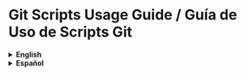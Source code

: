 # Git Scripts Usage Guide / Guía de Uso de Scripts Git

<details>
<summary><strong>English</strong></summary>

This folder contains useful scripts to automate common Git tasks. All scripts are Bash scripts.

## How to Run
- On Windows, use **Git Bash** or **WSL** (Windows Subsystem for Linux).
- Open a terminal in this folder and run:
  ```bash
  bash script-name.sh [arguments]
  ```
- Or, if executable:
  ```bash
  ./script-name.sh [arguments]
  ```

## Scripts
- **clean-merged-branches.sh**: Removes all local branches merged into main (except main/master).
  ```bash
  bash clean-merged-branches.sh
  ```
- **find-large-files.sh**: Lists files in the git history larger than 5MB.
  ```bash
  bash find-large-files.sh
  ```
- **sync-fork-with-upstream.sh**: Syncs your fork's main branch with upstream.
  ```bash
  bash sync-fork-with-upstream.sh
  ```
- **install-git-hooks.sh**: Installs all scripts from `./hooks/` into `.git/hooks/`.
  ```bash
  bash install-git-hooks.sh
  ```
- **backup-repo.sh**: Creates a compressed backup of the current repository.
  ```bash
  bash backup-repo.sh
  ```
- **quick-commit-push.sh**: Stages all changes, commits with a message, and pushes to the current branch.
  ```bash
  bash quick-commit-push.sh "Your commit message here"
  ```

---
</details>

<details>
<summary><strong>Español</strong></summary>

Esta carpeta contiene scripts útiles para automatizar tareas comunes de Git. Todos los scripts son Bash.

## Cómo ejecutar
- En Windows, usa **Git Bash** o **WSL** (Subsistema de Windows para Linux).
- Abre una terminal en esta carpeta y ejecuta:
  ```bash
  bash script-name.sh [argumentos]
  ```
- O, si es ejecutable:
  ```bash
  ./script-name.sh [argumentos]
  ```

## Scripts
- **clean-merged-branches.sh**: Elimina todas las ramas locales ya fusionadas en main (excepto main/master).
  ```bash
  bash clean-merged-branches.sh
  ```
- **find-large-files.sh**: Lista archivos en el historial de git mayores a 5MB.
  ```bash
  bash find-large-files.sh
  ```
- **sync-fork-with-upstream.sh**: Sincroniza la rama principal de tu fork con upstream.
  ```bash
  bash sync-fork-with-upstream.sh
  ```
- **install-git-hooks.sh**: Instala todos los scripts de `./hooks/` en `.git/hooks/`.
  ```bash
  bash install-git-hooks.sh
  ```
- **backup-repo.sh**: Crea un backup comprimido del repositorio actual.
  ```bash
  bash backup-repo.sh
  ```
- **quick-commit-push.sh**: Agrega todos los cambios, commitea con mensaje y hace push a la rama actual.
  ```bash
  bash quick-commit-push.sh "Tu mensaje de commit aquí"
  ```

---

## Notes / Notas
- Hacer que los scripts sean ejecutables si es necesario: `chmod +x script-name.sh`
- Para Windows, usa Git Bash o WSL para ejecutar estos scripts.
- Edita los scripts para personalizar umbrales o comportamiento según tus necesidades.

</details>
